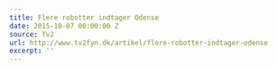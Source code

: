 ```yaml
---
title: Flere robotter indtager Odense
date: 2015-10-07 00:00:00 Z
source: Tv2
url: http://www.tv2fyn.dk/artikel/flere-robotter-indtager-odense
excerpt: ''
---
```


